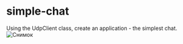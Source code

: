 # simple-chat
Using the UdpClient class, create an application - the simplest chat.
![Снимок](https://user-images.githubusercontent.com/36745094/68465261-2cfb5080-0223-11ea-94f1-c52b21642ad3.PNG)
